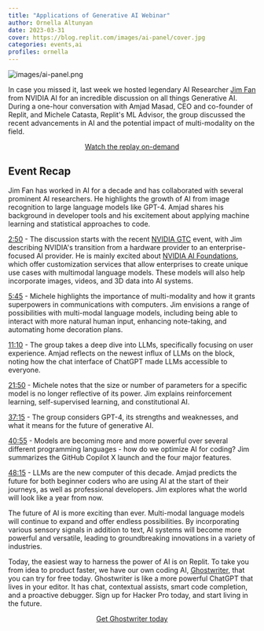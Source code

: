 ```yaml
---
title: "Applications of Generative AI Webinar"
author: Ornella Altunyan
date: 2023-03-31
cover: https://blog.replit.com/images/ai-panel/cover.jpg
categories: events,ai
profiles: ornella
---
```

    
![images/ai-panel.png](https://blog.replit.com/images/ai-panel/cover.jpg)

In case you missed it, last week we hosted legendary AI Researcher [Jim Fan](https://jimfan.me/) from NVIDIA AI for an incredible discussion on all things Generative AI. During a one-hour conversation with Amjad Masad, CEO and co-founder of Replit, and Michele Catasta, Replit's ML Advisor, the group discussed the recent advancements in AI and the potential impact of multi-modality on the field. 

<div style="display: flex; justify-content: center;">
      <a class="cta-btn" href="https://youtu.be/IAbhei16pL8" target="_blank">Watch the replay on-demand</a>
    </div>

## Event Recap

Jim Fan has worked in AI for a decade and has collaborated with several prominent AI researchers. He highlights the growth of AI from image recognition to large language models like GPT-4. Amjad shares his background in developer tools and his excitement about applying machine learning and statistical approaches to code.

[2:50](https://youtu.be/IAbhei16pL8?t=170) - The discussion starts with the recent [NVIDIA GTC](https://www.nvidia.com/gtc/) event, with Jim describing NVIDIA's transition from a hardware provider to an enterprise-focused AI provider. He is mainly excited about [NVIDIA AI Foundations](https://twitter.com/DrJimFan/status/1638211601944948736), which offer customization services that allow enterprises to create unique use cases with multimodal language models. These models will also help incorporate images, videos, and 3D data into AI systems.

[5:45](https://youtu.be/IAbhei16pL8?t=345) - Michele highlights the importance of multi-modality and how it grants superpowers in communications with computers. Jim envisions a range of possibilities with multi-modal language models, including being able to interact with more natural human input, enhancing note-taking, and automating home decoration plans.

[11:10](https://youtu.be/IAbhei16pL8?t=670) - The group takes a deep dive into LLMs, specifically focusing on user experience. Amjad reflects on the newest influx of LLMs on the block, noting how the chat interface of ChatGPT made LLMs accessible to everyone.

[21:50](https://youtu.be/IAbhei16pL8?t=1310) - Michele notes that the size or number of parameters for a specific model is no longer reflective of its power. Jim explains reinforcement learning, self-supervised learning, and constitutional AI. 

[37:15](https://youtu.be/IAbhei16pL8?t=2235) - The group considers GPT-4, its strengths and weaknesses, and what it means for the future of generative AI. 

[40:55](https://youtu.be/IAbhei16pL8?t=2455) - Models are becoming more and more powerful over several different programming languages - how do we optimize AI for coding? Jim summarizes the GitHub Copilot X launch and the four major features. 

[48:15](https://youtu.be/IAbhei16pL8?t=2895) - LLMs are the new computer of this decade. Amjad predicts the future for both beginner coders who are using AI at the start of their journeys, as well as professional developers. Jim explores what the world will look like a year from now. 

The future of AI is more exciting than ever. Multi-modal language models will continue to expand and offer endless possibilities. By incorporating various sensory signals in addition to text, AI systems will become more powerful and versatile, leading to groundbreaking innovations in a variety of industries.

Today, the easiest way to harness the power of AI is on Replit. To take you from idea to product faster, we have our own coding AI, [Ghostwriter](https://replit.com/ai), that you can try for free today. Ghostwriter is like a more powerful ChatGPT that lives in your editor. It has chat, contextual assists, smart code completion, and a proactive debugger. Sign up for Hacker Pro today, and start living in the future. 

<div style="display: flex; justify-content: center;">
      <a class="cta-btn" href="https://replit.com/pricing" target="_blank">Get Ghostwriter today</a>
    </div>